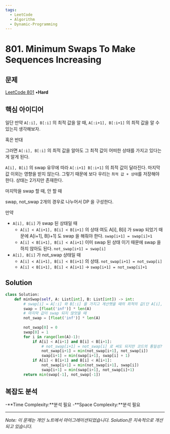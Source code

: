 ```yaml
---
tags:
  - LeetCode
  - Algorithm
  - Dynamic-Programming
---
```


# 801. Minimum Swaps To Make Sequences Increasing

## 문제

[LeetCode 801](https://leetcode.com/problems/minimum-swaps-to-make-sequences-increasing/) •**Hard**

## 핵심 아이디어

일단 만약 `A[:i], B[:i]` 의 최적 값을 알 때, `A[:i+1], B[:i+1]` 의 최적 값을 알 수 있는지 생각해보자.

혹은 반대

그러면 `A[:i], B[:i]` 의 최적 값을 알아도 그 최적 값이 어떠한 상태를 가지고 있다는게 알게 된다.

`A[i], B[i]` 의 swap 유무에 따라 `A[:i+1] B[:i+1]` 의 최적 값이 달라진다. 마지막 값 이외는 영향을 받지 않는다. 그렇기 때문에 보다 우리는 `최적 값 + 상태`를 저장해야 한다. 상태는 2가지만 존재한다.

마지막을 swap 할 때, 안 할 때

swap, not_swap 2개의 경우로 나누어서 DP 을 구성한다.

만약

- `A[i], B[i]` 가 swap 된 상태일 때
  - `A[i] < A[i+1], B[i] < B[i+1]` 의 상태 여도 A[i], B[i] 가 swap 되었기 때문에 A[i+1], B[i+1] 도 swap 을 해줘야 한다. `swap[i+1] = swap[i]+1`
  - `A[i] < B[i+1], B[i] < A[i+1]` 이미 swap 된 상태 이기 때문에 swap 을 하지 않아도 된다. `not_swap[i+1] = swap[i]`
- `A[i], B[i]` 가 not_swap 상태일 때
  - `A[i] < A[i+1], B[i] < B[i+1]` 의 상태. `not_swap[i+1] = not_swap[i]`
  - `A[i] < B[i+1], B[i] < A[i+1]` → `swap[i+1] = not_swap[i]+1`

## Solution

```python
class Solution:
    def minSwap(self, A: List[int], B: List[int]) -> int:
        # swap[i] = A[:i] 와 B[:i] 을 가지고 계산햇을 때의 최적의 값(단 A[i], B[i], 마지막 값이 swap 되어있을때)
        swap = [float('inf')] * len(A)
        # 마지막 값이 swap 되지 않앗을 때
        not_swap = [float('inf')] * len(A)
        
        not_swap[0] = 0
        swap[0] = 1
        for i in range(len(A)-1):
            if A[i] < A[i+1] and B[i] < B[i+1]:
                # not_swap[i+1] = not_swap[i] 로 써도 되지만 코드의 통일성? 을 위해서
                not_swap[i+1] = min(not_swap[i+1], not_swap[i])
                swap[i+1] = min(swap[i+1], swap[i] + 1)
            if A[i] < B[i+1] and B[i] < A[i+1]:
                not_swap[i+1] = min(not_swap[i+1], swap[i])
                swap[i+1] = min(swap[i+1], not_swap[i]+1)
        return min(swap[-1], not_swap[-1])
```

## 복잡도 분석

-**Time Complexity:**분석 필요
-**Space Complexity:**분석 필요

---

*Note: 이 문제는 개인 노트에서 마이그레이션되었습니다. Solution은 지속적으로 개선되고 있습니다.*
